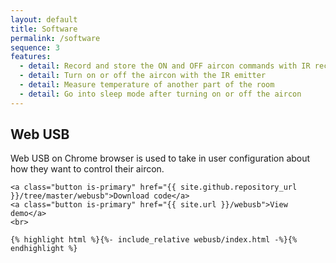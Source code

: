 ```yaml
---
layout: default
title: Software
permalink: /software
sequence: 3
features:
  - detail: Record and store the ON and OFF aircon commands with IR receiver
  - detail: Turn on or off the aircon with the IR emitter
  - detail: Measure temperature of another part of the room
  - detail: Go into sleep mode after turning on or off the aircon
---
```


<section class="section is-small">
  <div class="container">
    <h2 class="title is-1">Web USB</h2>
    <p class="subtitle is-4 is-spaced">Web USB on Chrome browser is used to take in user configuration about how they want to control their aircon.</p>

    <a class="button is-primary" href="{{ site.github.repository_url }}/tree/master/webusb">Download code</a>
    <a class="button is-primary" href="{{ site.url }}/webusb">View demo</a>
    <br>

    {% highlight html %}{%- include_relative webusb/index.html -%}{% endhighlight %}
  </div>
</section>
<canvas id="myChart" style="width:100%;max-width:700px"></canvas>
<script>
var xValues = [50,60,70,80,90,100,110,120,130,140,150];
var yValues = [7,8,8,9,9,9,10,11,14,14,15];

new Chart("myChart", {
  type: "line",
  data: {
    labels: xValues,
    datasets: [{
      fill: false,
      lineTension: 0,
      backgroundColor: "rgba(0,0,255,1.0)",
      borderColor: "rgba(0,0,255,0.1)",
      data: yValues
    }]
  },
  options: {
    legend: {display: false},
    scales: {
      yAxes: [{ticks: {min: 6, max:16}}],
    }
  }
});
</script>
